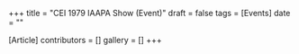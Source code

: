 +++
title = "CEI 1979 IAAPA Show (Event)"
draft = false
tags = [Events]
date = ""

[Article]
contributors = []
gallery = []
+++